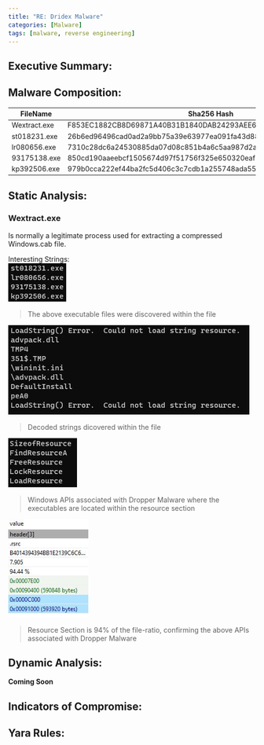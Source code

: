 ```yaml
---
title: "RE: Dridex Malware"
categories: [Malware]
tags: [malware, reverse engineering]
---
```


## Executive Summary:

## Malware Composition:

|FileName|Sha256 Hash|
|---|---|
|Wextract.exe|F853EC1882CB8D69871A40B31B1840DAB24293AEE640E79397E51E870A5EDB68|
|st018231.exe|26b6ed96496cad0ad2a9bb75a39e63977ea091fa43d88fae2a8002bd61f57d39|
|lr080656.exe|7310c28dc6a24530885da07d08c851b4a6c5aa987d2a44ce53cb73e72235fa49|
|93175138.exe|850cd190aaeebcf1505674d97f51756f325e650320eaf76785d954223a9bee38|
|kp392506.exe|979b0cca222ef44ba2fc5d406c3c7cdb1a255748ada55c32db5ee18cad5f54f7|


## Static Analysis:

### Wextract.exe

Is normally a legitimate process used for extracting a compressed Windows.cab file. 

Interesting Strings:  
![](../assets/images/blog1/Strings1.jpg)

>The above executable files were discovered within the file

![](../assets/images/blog1/Strings2.jpg)

>Decoded strings dicovered within the file

![](../assets/images/blog1/Strings3.jpg)

>Windows APIs associated with Dropper Malware where the executables are located within the resource section

![](../assets/images/blog1/Pestudio1.jpg)

>Resource Section is 94% of the file-ratio, confirming the above APIs associated with Dropper Malware



## Dynamic Analysis:

**Coming Soon**

## Indicators of Compromise:

## Yara Rules:

